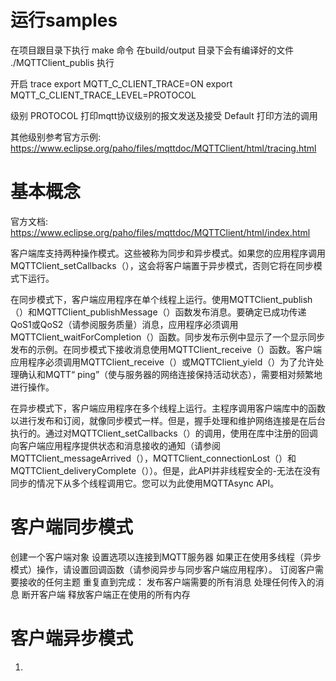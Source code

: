 
#  运行samples 

在项目跟目录下执行  make 命令
在build/output 目录下会有编译好的文件
./MQTTClient_publis  执行


开启 trace 
export MQTT_C_CLIENT_TRACE=ON
export MQTT_C_CLIENT_TRACE_LEVEL=PROTOCOL

级别
PROTOCOL   打印mqtt协议级别的报文发送及接受
Default           打印方法的调用

其他级别参考官方示例:
https://www.eclipse.org/paho/files/mqttdoc/MQTTClient/html/tracing.html



#   基本概念

官方文档: 
https://www.eclipse.org/paho/files/mqttdoc/MQTTClient/html/index.html

客户端库支持两种操作模式。这些被称为同步和异步模式。如果您的应用程序调用MQTTClient_setCallbacks（），这会将客户端置于异步模式，否则它将在同步模式下运行。

在同步模式下，客户端应用程序在单个线程上运行。使用MQTTClient_publish（）和MQTTClient_publishMessage（）函数发布消息。要确定已成功传递QoS1或QoS2（请参阅服务质量）消息，应用程序必须调用MQTTClient_waitForCompletion（）函数。同步发布示例中显示了一个显示同步发布的示例。在同步模式下接收消息使用MQTTClient_receive（）函数。客户端应用程序必须调用MQTTClient_receive（）或MQTTClient_yield（）为了允许处理确认和MQTT“ ping”（使与服务器的网络连接保持活动状态），需要相对频繁地进行操作。

在异步模式下，客户端应用程序在多个线程上运行。主程序调用客户端库中的函数以进行发布和订阅，就像同步模式一样。但是，握手处理和维护网络连接是在后台执行的。通过对MQTTClient_setCallbacks（）的调用，使用在库中注册的回调向客户端应用程序提供状态和消息接收的通知（请参阅MQTTClient_messageArrived（），MQTTClient_connectionLost（）和MQTTClient_deliveryComplete（））。但是，此API并非线程安全的-无法在没有同步的情况下从多个线程调用它。您可以为此使用MQTTAsync API。


#  客户端同步模式


创建一个客户端对象
设置选项以连接到MQTT服务器
如果正在使用多线程（异步模式）操作，请设置回调函数（请参阅异步与同步客户端应用程序）。
订阅客户需要接收的任何主题
重复直到完成：
发布客户端需要的所有消息
处理任何传入的消息
断开客户端
释放客户端正在使用的所有内存



# 客户端异步模式


1.

